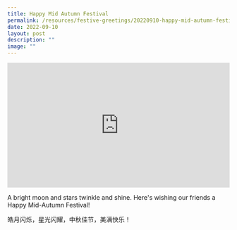 ```yaml
---
title: Happy Mid Autumn Festival
permalink: /resources/festive-greetings/20220910-happy-mid-autumn-festival/
date: 2022-09-10
layout: post
description: ""
image: ""
---
```

<iframe allow="autoplay; clipboard-write; encrypted-media; picture-in-picture; web-share" allowfullscreen="true" frameborder="0" scrolling="no" style="aspect-ratio: 16 / 9; border: none; overflow: hidden; width: 100%; height: auto" src="https://www.facebook.com/plugins/video.php?height=314&amp;href=https%3A%2F%2Fwww.facebook.com%2Falpshealthcaresupplychain%2Fvideos%2F2317276761769422%2F&amp;show_text=false&amp;width=560&amp;t=0">
</iframe>

A bright moon and stars twinkle and shine. Here's wishing our friends a Happy Mid-Autumn Festival!

皓月闪烁，星光闪耀，中秋佳节，美满快乐！